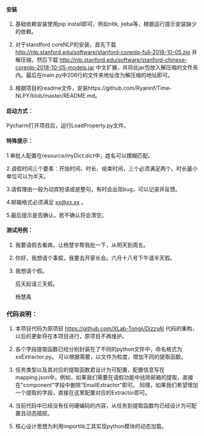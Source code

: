 #### 安装
1. 基础依赖安装使用pip install即可，例如nltk, jieba等，根据运行提示安装缺少的依赖。

2. 对于standford coreNLP的安装，首先下载 http://nlp.stanford.edu/software/stanford-corenlp-full-2018-10-05.zip 并解压缩，然后下载 http://nlp.stanford.edu/software/stanford-chinese-corenlp-2018-10-05-models.jar 中文扩展，并将此jar包放入解压缩的文件夹内。最后在main.py中206行的文件夹地址改为解压缩的地址即可。

3. 根据项目的readme文件，安装https://github.com/Ryaninf/Time-NLPY/blob/master/README.md。

#### 启动方式：

Pycharm打开项目后，运行LoadProperty.py文件。

#### 特殊提示：
1.审批人配置在resource/myDict.dict中，姓名可以模糊匹配。

2.请假时间三个要素：开始时间、时长、结束时间，三个必须满足两个。时长最小单位可以为半天。

3.请假理由一般为动宾短语或是整句，有时会出现bug，可以记录并反馈。

4.邮箱格式必须满足 xx@xx.xx 。

5.最后提示是否确认，若不确认将会清空。

#### 测试用例：
1. 我要请假去看病，让杨慧宇帮我批一下，从明天到周五。

2. 你好，我想请个事假，我要去开家长会。六月十八号下午请半天假。

3. 我想请个假。

   后天起请三天假。
   
   杨慧禹
   
### 代码说明：

1. 本项目代码为原项目 https://github.com/XLab-Tongji/DizzyAI 代码的重构，以后的更新将在本项目进行，原项目不再维护。

2. 各个字段提取函数已经分别封装在了不同的python文件中，命名格式为xxExtractor.py。 可以根据需要，以文件为粒度，增加不同的提取函数。

3. 任务类型以及其对应的提取函数君设计为可配置，配置信息写在mapping.json中。例如，如果我们需要在请假功能中祛除邮箱的提取，直接在"component"字段中删除“EmailExtractor”即可。 同理，如果我们希望增加一个提取的字段，直接在这里配置对应的Extractor即可。

4. 当前代码中已经没有任何硬编码的内容，从任务到提取函数均已经设计为可配置且动态插拔。

5. 核心设计思想为利用importlib工具实现python模块的动态加载。   
